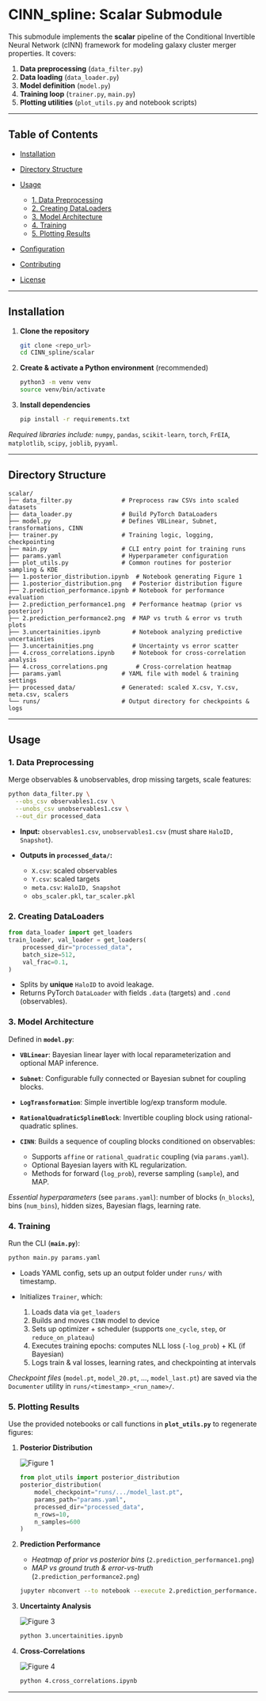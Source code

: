 # CINN\_spline: Scalar Submodule

This submodule implements the **scalar** pipeline of the Conditional Invertible Neural Network (cINN) framework for modeling galaxy cluster merger properties. It covers:

1. **Data preprocessing** (`data_filter.py`)
2. **Data loading** (`data_loader.py`)
3. **Model definition** (`model.py`)
4. **Training loop** (`trainer.py`, `main.py`)
5. **Plotting utilities** (`plot_utils.py` and notebook scripts)

---

## Table of Contents

* [Installation](#installation)
* [Directory Structure](#directory-structure)
* [Usage](#usage)

  * [1. Data Preprocessing](#1-data-preprocessing)
  * [2. Creating DataLoaders](#2-creating-dataloaders)
  * [3. Model Architecture](#3-model-architecture)
  * [4. Training](#4-training)
  * [5. Plotting Results](#5-plotting-results)
* [Configuration](#configuration)
* [Contributing](#contributing)
* [License](#license)

---

## Installation

1. **Clone the repository**

   ```bash
   git clone <repo_url>
   cd CINN_spline/scalar
   ```

2. **Create & activate a Python environment** (recommended)

   ```bash
   python3 -m venv venv
   source venv/bin/activate
   ```

3. **Install dependencies**

   ```bash
   pip install -r requirements.txt
   ```

*Required libraries include:* `numpy`, `pandas`, `scikit-learn`, `torch`, `FrEIA`, `matplotlib`, `scipy`, `joblib`, `pyyaml`.

---

## Directory Structure

```text
scalar/
├── data_filter.py              # Preprocess raw CSVs into scaled datasets
├── data_loader.py              # Build PyTorch DataLoaders
├── model.py                    # Defines VBLinear, Subnet, transformations, CINN
├── trainer.py                  # Training logic, logging, checkpointing
├── main.py                     # CLI entry point for training runs
├── params.yaml                 # Hyperparameter configuration
├── plot_utils.py               # Common routines for posterior sampling & KDE
├── 1.posterior_distribution.ipynb  # Notebook generating Figure 1
├── 1.posterior_distribution.png   # Posterior distribution figure
├── 2.prediction_performance.ipynb # Notebook for performance evaluation
├── 2.prediction_performance1.png  # Performance heatmap (prior vs posterior)
├── 2.prediction_performance2.png  # MAP vs truth & error vs truth plots
├── 3.uncertainities.ipynb         # Notebook analyzing predictive uncertainties
├── 3.uncertainities.png           # Uncertainty vs error scatter
├── 4.cross_correlations.ipynb     # Notebook for cross-correlation analysis
├── 4.cross_correlations.png        # Cross-correlation heatmap
├── params.yaml                 # YAML file with model & training settings
├── processed_data/             # Generated: scaled X.csv, Y.csv, meta.csv, scalers
└── runs/                       # Output directory for checkpoints & logs
```

---

## Usage

### 1. Data Preprocessing

Merge observables & unobservables, drop missing targets, scale features:

```bash
python data_filter.py \
  --obs_csv observables1.csv \
  --unobs_csv unobservables1.csv \
  --out_dir processed_data
```

* **Input:** `observables1.csv`, `unobservables1.csv` (must share `HaloID, Snapshot`).
* **Outputs in `processed_data/`:**

  * `X.csv`: scaled observables
  * `Y.csv`: scaled targets
  * `meta.csv`: `HaloID, Snapshot`
  * `obs_scaler.pkl`, `tar_scaler.pkl`

### 2. Creating DataLoaders

```python
from data_loader import get_loaders
train_loader, val_loader = get_loaders(
    processed_dir="processed_data", 
    batch_size=512,
    val_frac=0.1,
)
```

* Splits by **unique** `HaloID` to avoid leakage.
* Returns PyTorch `DataLoader` with fields `.data` (targets) and `.cond` (observables).

### 3. Model Architecture

Defined in **`model.py`**:

* **`VBLinear`**: Bayesian linear layer with local reparameterization and optional MAP inference.
* **`Subnet`**: Configurable fully connected or Bayesian subnet for coupling blocks.
* **`LogTransformation`**: Simple invertible log/exp transform module.
* **`RationalQuadraticSplineBlock`**: Invertible coupling block using rational-quadratic splines.
* **`CINN`**: Builds a sequence of coupling blocks conditioned on observables:

  * Supports `affine` or `rational_quadratic` coupling (via `params.yaml`).
  * Optional Bayesian layers with KL regularization.
  * Methods for forward (`log_prob`), reverse sampling (`sample`), and MAP.

*Essential hyperparameters* (see `params.yaml`): number of blocks (`n_blocks`), bins (`num_bins`), hidden sizes, Bayesian flags, learning rate.

### 4. Training

Run the CLI (**`main.py`**):

```bash
python main.py params.yaml
```

* Loads YAML config, sets up an output folder under `runs/` with timestamp.
* Initializes `Trainer`, which:

  1. Loads data via `get_loaders`
  2. Builds and moves `CINN` model to device
  3. Sets up optimizer + scheduler (supports `one_cycle`, `step`, or `reduce_on_plateau`)
  4. Executes training epochs: computes NLL loss (`-log_prob`) + KL (if Bayesian)
  5. Logs train & val losses, learning rates, and checkpointing at intervals

*Checkpoint files* (`model.pt`, `model_20.pt`, ..., `model_last.pt`) are saved via the `Documenter` utility in `runs/<timestamp>_<run_name>/`.

### 5. Plotting Results

Use the provided notebooks or call functions in **`plot_utils.py`** to regenerate figures:

1. **Posterior Distribution**

   ![Figure 1](1.posterior_distribution.png)

   ```python
   from plot_utils import posterior_distribution
   posterior_distribution(
       model_checkpoint="runs/.../model_last.pt",
       params_path="params.yaml",
       processed_dir="processed_data",
       n_rows=10,
       n_samples=600
   )
   ```

2. **Prediction Performance**

   * *Heatmap of prior vs posterior bins* (`2.prediction_performance1.png`)
   * *MAP vs ground truth & error-vs-truth* (`2.prediction_performance2.png`)

   ```bash
   jupyter nbconvert --to notebook --execute 2.prediction_performance.ipynb
   ```

3. **Uncertainty Analysis**

   ![Figure 3](3.uncertainities.png)

   ```bash
   python 3.uncertainities.ipynb
   ```

4. **Cross-Correlations**

   ![Figure 4](4.cross_correlations.png)

   ```bash
   python 4.cross_correlations.ipynb
   ```

---
